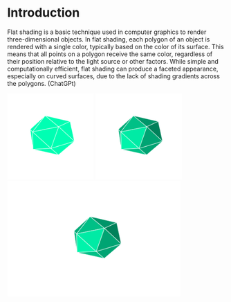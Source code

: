 # Introduction 
Flat shading is a basic technique used in computer graphics to render three-dimensional objects. In flat shading, each polygon of an object is rendered with a single color, typically based on the color of its surface. This means that all points on a polygon receive the same color, regardless of their position relative to the light source or other factors. While simple and computationally efficient, flat shading can produce a faceted appearance, especially on curved surfaces, due to the lack of shading gradients across the polygons. (ChatGPt)

<img src="ambient.png" alt="ambient" width="200px">
<img src="diffusion.png" alt="diffusion" width="200px">

<img src="icosahedron_noframe.gif" alt="Icosahedron" width="400px">
